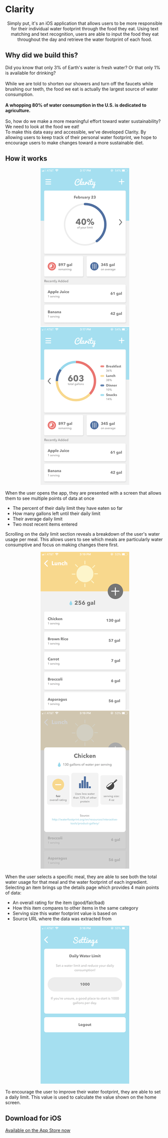 # Clarity
<center>Simply put, it's an iOS application that allows users to be more responsible for their individual water footprint through the food they eat. Using text matching and text recognition, users are able to input the food they eat throughout the day and retrieve the water footprint of each food. </center>

## Why did we build this?
Did you know that only 3% of Earth's water is fresh water? Or that only 1% is available for drinking? <br>
<br>
While we are told to shorten our showers and turn off the faucets while brushing our teeth, the food we eat is actually the largest source of water consumption.
<br> <br>
<b> A whopping 80% of water consumption in the U.S. is dedicated to agriculture.  </b>
<br> <br>
So, how do we make a more meaningful effort toward water sustainability? We need to look at the food we eat!
<br>
To make this data easy and accessible, we've developed Clarity. By allowing users to keep track of their personal water footprint, we hope to encourage users to make changes toward a more sustainable diet.

## How it works
 <p align="center"> 
  <img src="/Screenshots/Home.PNG" alt="Image" width="281" height="500" />
 <img src="/Screenshots/Home2.PNG" alt="Image" width="281" height="500" />
 </p>
 
When the user opens the app, they are presented with a screen that allows them to see multiple points of data at once
* The percent of their daily limit they have eaten so far
* How many gallons left until their daily limit
* Their average daily limit
* Two most recent items entered <br> 

Scrolling on the daily limit section reveals a breakdown of the user's water usage per meal. This allows users to see which meals are particularly water consumptive and focus on making changes there first.

 <p align="center"> 
  <img src="/Screenshots/Meal.PNG" alt="Image" width="281" height="500" />
 <img src="/Screenshots/Details.PNG" alt="Image" width="281" height="500" />
 </p>
 
When the user selects a specific meal, they are able to see both the total water usage for that meal and the water footprint of each ingredient. Selecting an item brings up the details page which provides 4 main points of data: <br>
* An overall rating for the item (good/fair/bad)
* How this item compares to other items in the same category
* Serving size this water footprint value is based on
* Source URL where the data was extracted from

<p align="center"> 
  <img src="/Screenshots/Settings.PNG" alt="Image" width="281" height="500" />
 </p>
To encourage the user to improve their water footprint, they are able to set a daily limit. This value is used to calculate the value shown on the home screen.

## Download for iOS
[Available on the App Store now](https://itunes.apple.com/us/app/clarity-become-water-wise/id1447307471?mt=8)
